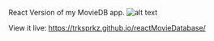 React Version of my MovieDB app. 
![alt text]([http://url/to/img.png](https://srv2.imgonline.com.ua/result_img/imgonline-com-ua-CompressToSize-jgPNSjnvDG.jpg))


View it live: 
https://trksprkz.github.io/reactMovieDatabase/
